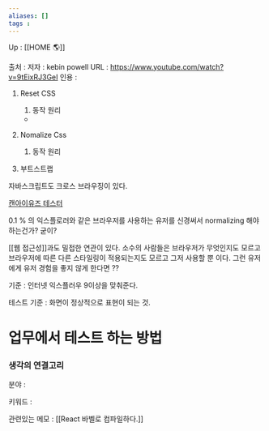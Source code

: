 ```yaml
---
aliases: []
tags : 
---
```

Up : [[HOME 🌎]]

출처 :
저자 : kebin powell
URL :  https://www.youtube.com/watch?v=9tEixRJ3GeI
인용 : 

1. Reset CSS 
	1. 동작 원리 
	- 
2. Nomalize Css
	1. 동작 원리 

3. 부트스트랩 


자바스크립트도 크로스 브라우징이 있다. 




[캔아이유즈 테스터](https://caniuse.com/)



0.1 % 의 익스플로러와 같은 브라우저를 사용하는 유저를 신경써서 normalizing 해야하는건가?  굳이? 

[[웹 접근성]]과도 밀접한 연관이 있다. 소수의 사람들은 브라우저가 무엇인지도 모르고 브라우저에 따른 다른 스타일링이 적용되는지도 모르고 그저 사용할 뿐 이다. 그런 유저에게 유저 경험을 좋지 않게 한다면 ?? 

기준 : 인터넷 익스플러우 9이상을 맞춰준다. 

테스트 기준 : 화면이 정상적으로 표현이 되는 것. 


# 업무에서 테스트 하는 방법 




### 생각의 연결고리
분야 :

키워드 :

관련있는 메모 : [[React 바벨로 컴파일하다.]]
